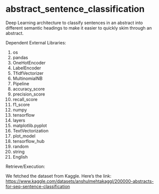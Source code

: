 # abstract_sentence_classification
Deep Learning architecture to classify sentences in an abstract into different semantic headings to make it easier to quickly skim through an abstract.

Dependent External Libraries:

1.	os
2.	pandas
3.	OneHotEncoder
4.	LabelEncoder
5.	TfidfVectorizer
6.	MultinomialNB
7.	Pipeline
8.	accuracy_score
9.	precision_score
10.	recall_score 
11.	f1_score
12.	numpy
13.	tensorflow
14.	layers
15.	matplotlib.pyplot
16.	TextVectorization
17.	plot_model
18.	tensorflow_hub
19.	random
20.	string
21.	English


Retrieve/Execution:

We fetched the dataset from Kaggle. Here’s the link:
https://www.kaggle.com/datasets/anshulmehtakaggl/200000-abstracts-for-seq-sentence-classification